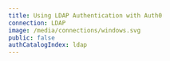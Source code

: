 ```yaml
---
title: Using LDAP Authentication with Auth0
connection: LDAP
image: /media/connections/windows.svg
public: false
authCatalogIndex: ldap
---
```

